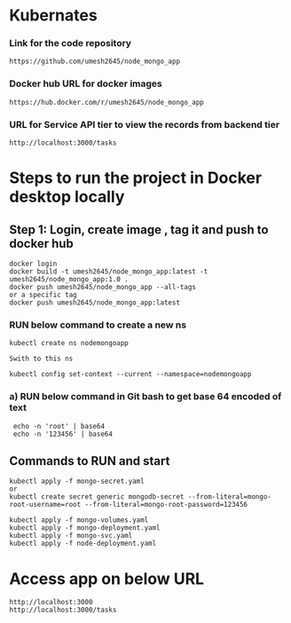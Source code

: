 # Kubernates

### Link for the code repository
```
https://github.com/umesh2645/node_mongo_app
```

### Docker hub URL for docker images

```
https://hub.docker.com/r/umesh2645/node_mongo_app
```

### URL for Service API tier to view the records from backend tier
```
http://localhost:3000/tasks
```

# Steps to run the project in Docker desktop locally 

## Step 1: Login, create image , tag it and push to docker hub
```
docker login
docker build -t umesh2645/node_mongo_app:latest -t umesh2645/node_mongo_app:1.0 .
docker push umesh2645/node_mongo_app --all-tags
or a specific tag
docker push umesh2645/node_mongo_app:latest
```

### RUN below command to create a new ns
```
kubectl create ns nodemongoapp

Swith to this ns

kubectl config set-context --current --namespace=nodemongoapp
```
###  a) RUN below command in Git bash to get base 64 encoded of text
```
 echo -n 'root' | base64
 echo -n '123456' | base64
```
## Commands to RUN and start
```
kubectl apply -f mongo-secret.yaml
or
kubectl create secret generic mongodb-secret --from-literal=mongo-root-username=root --from-literal=mongo-root-password=123456

kubectl apply -f mongo-volumes.yaml
kubectl apply -f mongo-deployment.yaml
kubectl apply -f mongo-svc.yaml
kubectl apply -f node-deployment.yaml
```
# Access app on below URL
```
http://localhost:3000
http://localhost:3000/tasks
```


